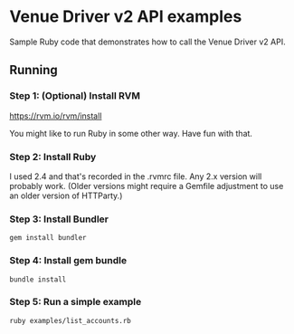 # Venue Driver v2 API examples

Sample Ruby code that demonstrates how to call the Venue Driver v2 API.

## Running

### Step 1: (Optional) Install RVM

https://rvm.io/rvm/install

You might like to run Ruby in some other way.  Have fun with that.

### Step 2: Install Ruby

I used 2.4 and that's recorded in the .rvmrc file.  Any 2.x version will probably work.  (Older versions might require a Gemfile adjustment to use an older version of HTTParty.)

### Step 3: Install Bundler

    gem install bundler

### Step 4: Install gem bundle

    bundle install

### Step 5: Run a simple example

    ruby examples/list_accounts.rb
